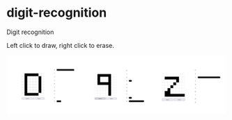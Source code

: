 # digit-recognition
Digit recognition

Left click to draw, right click to erase.

![Screenshot](/IMG4.png)
